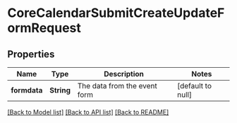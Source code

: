 # CoreCalendarSubmitCreateUpdateFormRequest

## Properties

Name | Type | Description | Notes
------------ | ------------- | ------------- | -------------
**formdata** | **String** | The data from the event form | [default to null]

[[Back to Model list]](../README.md#documentation-for-models) [[Back to API list]](../README.md#documentation-for-api-endpoints) [[Back to README]](../README.md)


